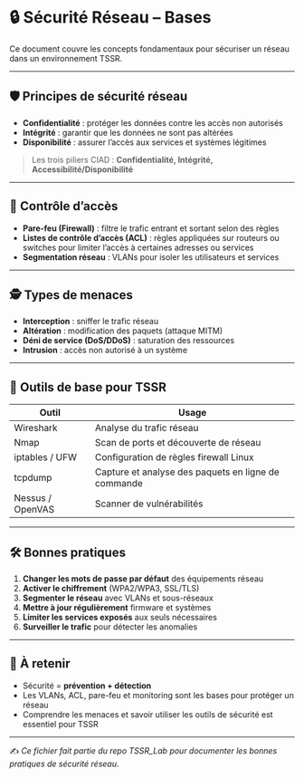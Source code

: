 # 🔒 Sécurité Réseau – Bases

Ce document couvre les concepts fondamentaux pour sécuriser un réseau dans un environnement TSSR.

---

## 🛡️ Principes de sécurité réseau

- **Confidentialité** : protéger les données contre les accès non autorisés  
- **Intégrité** : garantir que les données ne sont pas altérées  
- **Disponibilité** : assurer l’accès aux services et systèmes légitimes  

> Les trois piliers CIAD : **Confidentialité, Intégrité, Accessibilité/Disponibilité**

---

## 🔐 Contrôle d’accès

- **Pare-feu (Firewall)** : filtre le trafic entrant et sortant selon des règles  
- **Listes de contrôle d’accès (ACL)** : règles appliquées sur routeurs ou switches pour limiter l’accès à certaines adresses ou services  
- **Segmentation réseau** : VLANs pour isoler les utilisateurs et services  

---

## 🕵️ Types de menaces

- **Interception** : sniffer le trafic réseau  
- **Altération** : modification des paquets (attaque MITM)  
- **Déni de service (DoS/DDoS)** : saturation des ressources  
- **Intrusion** : accès non autorisé à un système  

---

## 🔧 Outils de base pour TSSR

| Outil | Usage |
|-------|-------|
| Wireshark | Analyse du trafic réseau |
| Nmap | Scan de ports et découverte de réseau |
| iptables / UFW | Configuration de règles firewall Linux |
| tcpdump | Capture et analyse des paquets en ligne de commande |
| Nessus / OpenVAS | Scanner de vulnérabilités |

---

## 🛠️ Bonnes pratiques

1. **Changer les mots de passe par défaut** des équipements réseau  
2. **Activer le chiffrement** (WPA2/WPA3, SSL/TLS)  
3. **Segmenter le réseau** avec VLANs et sous-réseaux  
4. **Mettre à jour régulièrement** firmware et systèmes  
5. **Limiter les services exposés** aux seuls nécessaires  
6. **Surveiller le trafic** pour détecter les anomalies  

---

## 🎯 À retenir

- Sécurité = **prévention + détection**  
- Les VLANs, ACL, pare-feu et monitoring sont les bases pour protéger un réseau  
- Comprendre les menaces et savoir utiliser les outils de sécurité est essentiel pour TSSR  

---

✍️ *Ce fichier fait partie du repo TSSR_Lab pour documenter les bonnes pratiques de sécurité réseau.*
